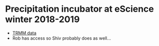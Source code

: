# Precipitation incubator at eScience winter 2018-2019

* [TRMM data](http:trmm.atmos.washington.edu)
* Rob has access so Shiv probably does as well...

